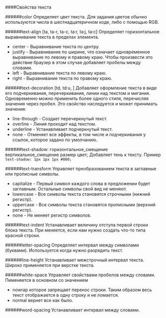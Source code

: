 ####Свойства текста

######color
Определяет цвет текста. Для задания цветов обычно используются числа в шестнадцатеричном коде, 
либо с помощью RGB.

######text-align \[ta, ta-r, ta-c, ta:r, ta:j, ta:c\]
Определяет горизонтальное выравнивание текста в пределах элемента. 
- center - Выравнивание текста по центру.
- justify - Выравнивание по ширине, что означает одновременное выравнивание по левому и правому краю. Чтобы произвести это действие браузер в этом случае добавляет пробелы между словами.
- left - Выравнивание текста по левому краю. 
- right - Выравнивание текста по правому краю.

######text-decoration \[td, td:u, \]
Добавляет оформление текста в виде его подчеркивания, перечеркивания, линии над текстом и мигания. 
Одновременно можно применить более одного стиля, перечисляя значения через пробел. Это свойство наследуется и может принимать значения:
- line-through - Создает перечеркнутый текст.
- overline - Линия проходит над текстом.
- underline - Устанавливает подчеркнутый текст. 
- none - Отменяет все эффекты, в том числе и подчеркивания у ссылок, которое задано по умолчанию.

######text-shadow: горизонтальное_смещение вертикальное_смещение размер цвет;
Добавляет тень к тексту.
Пример `text-shadow: 1px 1px 1px #000;`

######text-transform
Управляет преобразованием текста в заглавные или прописные символы.
- capitalize  - Первый символ каждого слова в предложении будет заглавным. Остальные символы свой вид не меняют.
- lowercase - Все символы текста становятся строчными (нижний регистр). 
- uppercase - Все символы текста становятся прописными (верхний регистр).
- none - Не меняет регистр символов.

######text-indent
Устанавливает величину отступа первой строки блока текста. При меняется, если нам нужно создать что-то типа красной строки.

######letter-spacing
Определяет интервал между символами (буквами). Используется когда нужно разрядить текст.

######line-height
Устанавливает межстрочный интервал текста. Широко применяется при верстке текста.

######white-space
Управляет свойствами пробелов между словами. Пименяется в основном со значением 
- nowrap которое запрещает перенос строки. Таким образом весь текст отображается в одну строку и не ломается. 
- normal вернет все как было.

######word-spacing
Устанавливает интервал между словами.



